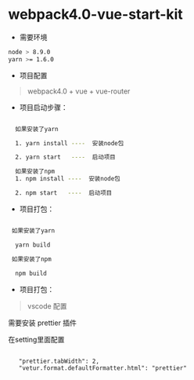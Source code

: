 # webpack4.0-vue-start-kit

* 需要环境
 ```bash
 node > 8.9.0
 yarn >= 1.6.0 
 ```

* 项目配置

> webpack4.0 + vue + vue-router

* 项目启动步骤：

```bash

  如果安装了yarn

  1. yarn install ----  安装node包 

  2. yarn start   ----  启动项目

  如果安装了npm
  1. npm install ----  安装node包 

  2. npm start   ----  启动项目

 ```
 * 项目打包：
 
 ```bash

  如果安装了yarn

   yarn build  

  如果安装了npm
  
   npm build

 ```

  * 项目打包：

> vscode 配置


需要安装 prettier 插件

在setting里面配置

```

   "prettier.tabWidth": 2,
   "vetur.format.defaultFormatter.html": "prettier"

```
